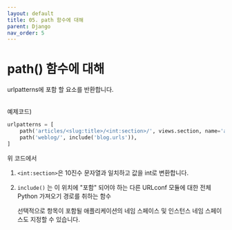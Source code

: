 ```yaml
---
layout: default
title: 05. path 함수에 대해
parent: Django
nav_order: 5
---
```


# path() 함수에 대해

urlpatterns에 포함 할 요소를 반환합니다.

<br>
예제코드)

```python
urlpatterns = [
    path('articles/<slug:title>/<int:section>/', views.section, name='article-section'),
    path('weblog/', include('blog.urls')),
]
```

위 코드에서

1. `<int:section>`은 10진수 문자열과 일치하고 값을 int로 변환합니다.  

2. `include()` 는 이 위치에 "포함" 되어야 하는 다른 URLconf 모듈에 대한 전체 Python 가져오기 경로를 취하는 함수

   선택적으로 항목이 포함될 애플리케이션의 네임 스페이스 및 인스턴스 네임 스페이스도 지정할 수 있습니다.